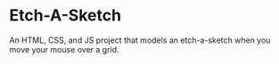 # Etch-A-Sketch

An HTML, CSS, and JS project that models an etch-a-sketch when you move your mouse over a grid.
